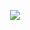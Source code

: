 <p align="center">
  <a href="https://rajeshthimmidi.github.io/task_trek" target="_blank">
    <img src="https://img.shields.io/badge/Visit%20App-Online-blue?style=for-the-badge">
  </a>
</p>

